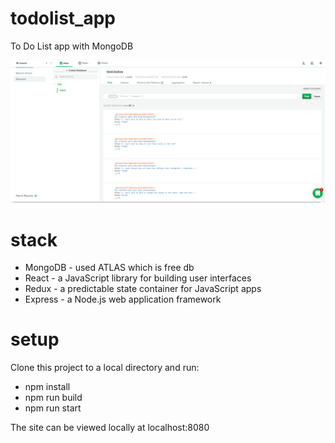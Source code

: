 # todolist_app
To Do List app with MongoDB 

![plot](https://github.com/erkamoral/todolist_app/blob/dev/img/mongodb.png?raw=true "Title")

# stack

- MongoDB - used ATLAS which is free db
- React - a JavaScript library for building user interfaces
- Redux - a predictable state container for JavaScript apps
- Express - a Node.js web application framework


# setup
Clone this project to a local directory and run:
- npm install
- npm run build
- npm run start

The site can be viewed locally at localhost:8080
